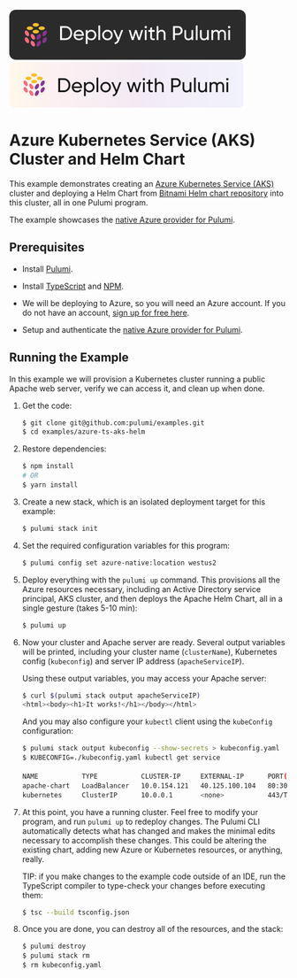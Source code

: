 [![Deploy](../.buttons/deploy-with-pulumi-dark.svg)](https://app.pulumi.com/new?template=https://github.com/pulumi/examples/blob/master/azure-ts-aks-helm/README.md#gh-light-mode-only)
[![Deploy](../.buttons/deploy-with-pulumi-light.svg)](https://app.pulumi.com/new?template=https://github.com/pulumi/examples/blob/master/azure-ts-aks-helm/README.md#gh-dark-mode-only)

# Azure Kubernetes Service (AKS) Cluster and Helm Chart

This example demonstrates creating an [Azure Kubernetes Service (AKS)](https://docs.microsoft.com/en-us/azure/aks/)
cluster and deploying a Helm Chart from [Bitnami Helm chart repository](https://github.com/bitnami/charts)
into this cluster, all in one Pulumi program.

The example showcases the [native Azure provider for Pulumi](https://www.pulumi.com/docs/intro/cloud-providers/azure/).


## Prerequisites

- Install [Pulumi](https://www.pulumi.com/docs/get-started/install/).

- Install [TypeScript](https://www.typescriptlang.org/#installation) and [NPM](https://www.npmjs.com/get-npm).

- We will be deploying to Azure, so you will need an Azure account. If
  you do not have an account, [sign up for free here](https://azure.microsoft.com/en-us/free/).

- Setup and authenticate the [native Azure provider for Pulumi](https://www.pulumi.com/docs/intro/cloud-providers/azure/setup/).


## Running the Example

In this example we will provision a Kubernetes cluster running a
public Apache web server, verify we can access it, and clean up when
done.

1.  Get the code:

    ```bash
    $ git clone git@github.com:pulumi/examples.git
    $ cd examples/azure-ts-aks-helm
    ```

2.  Restore dependencies:

    ```bash
    $ npm install
    # OR
    $ yarn install
    ```

3.  Create a new stack, which is an isolated deployment target for this example:

    ```bash
    $ pulumi stack init
    ```

4.  Set the required configuration variables for this program:

    ```bash
    $ pulumi config set azure-native:location westus2
    ```

5.  Deploy everything with the `pulumi up` command. This provisions
    all the Azure resources necessary, including an Active Directory
    service principal, AKS cluster, and then deploys the Apache Helm
    Chart, all in a single gesture (takes 5-10 min):

    ```bash
    $ pulumi up
    ```

6.  Now your cluster and Apache server are ready. Several output
    variables will be printed, including your cluster name
    (`clusterName`), Kubernetes config (`kubeconfig`) and server IP
    address (`apacheServiceIP`).

    Using these output variables, you may access your Apache server:

    ```bash
    $ curl $(pulumi stack output apacheServiceIP)
    <html><body><h1>It works!</h1></body></html>
    ```

    And you may also configure your `kubectl` client using the
    `kubeConfig` configuration:

    ```bash
    $ pulumi stack output kubeconfig --show-secrets > kubeconfig.yaml
    $ KUBECONFIG=./kubeconfig.yaml kubectl get service

    NAME           TYPE           CLUSTER-IP     EXTERNAL-IP      PORT(S)                      AGE
    apache-chart   LoadBalancer   10.0.154.121   40.125.100.104   80:30472/TCP,443:30364/TCP   8m
    kubernetes     ClusterIP      10.0.0.1       <none>           443/TCP                      8m
    ```

7.  At this point, you have a running cluster. Feel free to modify
    your program, and run `pulumi up` to redeploy changes. The Pulumi
    CLI automatically detects what has changed and makes the minimal
    edits necessary to accomplish these changes. This could be
    altering the existing chart, adding new Azure or Kubernetes
    resources, or anything, really.

    TIP: if you make changes to the example code outside of an IDE, run
    the TypeScript compiler to type-check your changes before executing
    them:

    ```bash
    $ tsc --build tsconfig.json
    ```

8.  Once you are done, you can destroy all of the resources, and the
    stack:

    ```bash
    $ pulumi destroy
    $ pulumi stack rm
    $ rm kubeconfig.yaml
    ```
